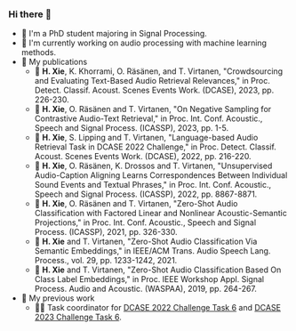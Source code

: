 ### Hi there :wave:

- :seedling: I'm a PhD student majoring in Signal Processing.
- :book: I'm currently working on audio processing with machine learning methods.
- :bookmark_tabs: My publications
  - :page_with_curl: **H. Xie**, K. Khorrami, O. Räsänen, and T. Virtanen, "Crowdsourcing and Evaluating Text-Based Audio Retrieval Relevances," in Proc. Detect. Classif. Acoust. Scenes Events Work. (DCASE), 2023, pp. 226-230.
  - :page_with_curl: **H. Xie**, O. Räsänen and T. Virtanen, "On Negative Sampling for Contrastive Audio-Text Retrieval," in Proc. Int. Conf. Acoustic., Speech and Signal Process. (ICASSP), 2023, pp. 1-5.
  - :page_with_curl: **H. Xie**, S. Lipping and T. Virtanen, "Language-based Audio Retrieval Task in DCASE 2022 Challenge," in Proc. Detect. Classif. Acoust. Scenes Events Work. (DCASE), 2022, pp. 216-220.
  - :page_with_curl: **H. Xie**, O. Räsänen, K. Drossos and T. Virtanen, "Unsupervised Audio-Caption Aligning Learns Correspondences Between Individual Sound Events and Textual Phrases," in Proc. Int. Conf. Acoustic., Speech and Signal Process. (ICASSP), 2022, pp. 8867-8871.
  - :page_with_curl: **H. Xie**, O. Räsänen and T. Virtanen, "Zero-Shot Audio Classification with Factored Linear and Nonlinear Acoustic-Semantic Projections," in Proc. Int. Conf. Acoustic., Speech and Signal Process. (ICASSP), 2021, pp. 326-330.
  - :page_with_curl: **H. Xie** and T. Virtanen, "Zero-Shot Audio Classification Via Semantic Embeddings," in IEEE/ACM Trans. Audio Speech Lang. Process., vol. 29, pp. 1233-1242, 2021.
  - :page_with_curl: **H. Xie** and T. Virtanen, "Zero-Shot Audio Classification Based On Class Label Embeddings," in Proc. IEEE Workshop Appl. Signal Process. Audio and Acoustic. (WASPAA), 2019, pp. 264-267.
- :pushpin: My previous work
  - :man_office_worker: Task coordinator for [DCASE 2022 Challenge Task 6](https://dcase.community/challenge2022/task-automatic-audio-captioning-and-language-based-audio-retrieval) and [DCASE 2023 Challenge Task 6](https://dcase.community/challenge2023/task-automated-audio-captioning-and-language-based-audio-retrieval).
<!-- :bookmark_tabs: -->
<!-- :books: books -->
<!-- :trophy: trophies -->
<!-- :calendar: -->
<!-- :rocket: -->
<!-- :pushpin: -->
<!-- :tada: -->
